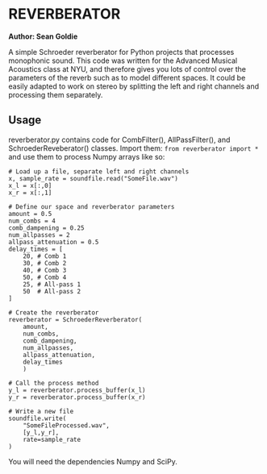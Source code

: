 # REVERBERATOR

**Author: Sean Goldie**

A simple Schroeder reverberator for Python projects that processes monophonic sound. This code was written for the Advanced Musical Acoustics class at NYU, and therefore gives you lots of control over the parameters of the reverb such as to model different spaces. It could be easily adapted to work on stereo by splitting the left and right channels and processing them separately.

## Usage
reverberator.py contains code for CombFilter(), AllPassFilter(), and SchroederReveberator() classes. Import them:
`from reverberator import *`
and use them to process Numpy arrays like so:
```
# Load up a file, separate left and right channels
x, sample_rate = soundfile.read("SomeFile.wav")
x_l = x[:,0]
x_r = x[:,1]

# Define our space and reverberator parameters
amount = 0.5
num_combs = 4
comb_dampening = 0.25
num_allpasses = 2
allpass_attenuation = 0.5
delay_times = [
    20, # Comb 1
    30, # Comb 2
    40, # Comb 3
    50, # Comb 4
    25, # All-pass 1
    50  # All-pass 2
]

# Create the reverberator
reverberator = SchroederReverberator(
	amount,
	num_combs,
	comb_dampening,
	num_allpasses,
	allpass_attenuation,
	delay_times
	)

# Call the process method
y_l = reverberator.process_buffer(x_l)
y_r = reverberator.process_buffer(x_r)

# Write a new file
soundfile.write(
    "SomeFileProcessed.wav", 
    [y_l,y_r], 
    rate=sample_rate
)
```
You will need the dependencies Numpy and SciPy.